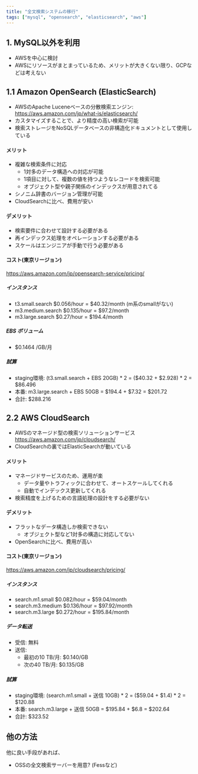 ```yaml
---
title: "全文検索システムの移行"
tags: ["mysql", "opensearch", "elasticsearch", "aws"]
---
```


## 1. MySQL以外を利用
* AWSを中心に検討
* AWSにリソースがまとまっているため、メリットが大きくない限り、GCPなどは考えない
## 1.1 Amazon OpenSearch (ElasticSearch)
* AWSのApache Luceneベースの分散検索エンジン:  
  https://aws.amazon.com/jp/what-is/elasticsearch/
* カスタマイズすることで、より精度の高い検索が可能
* 検索ストレージをNoSQLデータベースの非構造化ドキュメントとして使用している

#### メリット
* 複雑な検索条件に対応
  * 1対多のデータ構造への対応が可能
  * 1項目に対して、複数の値を持つようなレコードを検索可能
  * オブジェクト型や親子関係のインデックスが用意されてる
* シノニム辞書のバージョン管理が可能
* CloudSearchに比べ、費用が安い

#### デメリット
* 検索要件に合わせて設計する必要がある
* 再インデックス処理をオペレーションする必要がある
* スケールはエンジニアが手動で行う必要がある

#### コスト(東京リージョン)
https://aws.amazon.com/jp/opensearch-service/pricing/
##### インスタンス
* t3.small.search   $0.056/hour = $40.32/month (m系のsmallがない)
* m3.medium.search	$0.135/hour = $97.2/month
* m3.large.search   $0.27/hour = $194.4/month
##### EBS ボリューム
* $0.1464 /GB/月

##### 試算
* staging環境: (t3.small.search + EBS 20GB) * 2 = ($40.32 + $2.928) * 2 = $86.496
* 本番: m3.large.search + EBS 50GB = $194.4 + $7.32 = $201.72
* 合計: $288.216

## 2.2 AWS CloudSearch
* AWSのマネージド型の検索ソリューションサービス
  https://aws.amazon.com/jp/cloudsearch/
* CloudSearchの裏ではElasticSearchが動いている

#### メリット
* マネージドサービスのため、運用が楽
  * データ量やトラフィックに合わせて、オートスケールしてくれる
  * 自動でインデックス更新してくれる
* 検索精度を上げるための言語処理の設計をする必要がない

#### デメリット
* フラットなデータ構造しか検索できない
  * オブジェクト型など1対多の構造に対応してない
* OpenSearchに比べ、費用が高い

#### コスト(東京リージョン)
https://aws.amazon.com/jp/cloudsearch/pricing/
##### インスタンス
* search.m1.small   $0.082/hour = $59.04/month
* search.m3.medium	$0.136/hour = $97.92/month
* search.m3.large   $0.272/hour = $195.84/month
##### データ転送
* 受信: 無料
* 送信: 
  * 最初の10 TB/月:  $0.140/GB
  * 次の40 TB/月:    $0.135/GB
##### 試算
* staging環境: (search.m1.small + 送信 10GB) * 2 = ($59.04 + $1.4) * 2 = $120.88
* 本番: search.m3.large + 送信 50GB = $195.84 + $6.8 = $202.64
* 合計: $323.52

## 他の方法
他に良い手段があれば、

* OSSの全文検索サーバーを用意? (Fessなど)